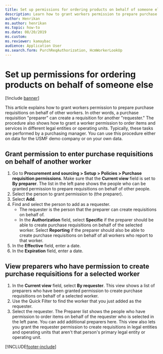 ```yaml
--- 
title: Set up permissions for ordering products on behalf of someone else
description: Learn how to grant workers permission to prepare purchase requisitions on behalf of other workers with a process for granting permission to enter requisitions. 
author: Henrikan
ms.author: henrikan
ms.topic: how-to
ms.date: 08/20/2019
ms.custom:
ms.reviewer: kamaybac  
audience: Application User 
ms.search.form: PurchReqAuthorization, HcmWorkerLookUp
---
```


# Set up permissions for ordering products on behalf of someone else

[!include [banner](../../includes/banner.md)]

This article explains how to grant workers permission to prepare purchase requisitions on behalf of other workers. In other words, a purchase requisition "preparer" can create a requisition for another "requester." The procedure also shows how to grant a worker permission to order items and services in different legal entities or operating units. Typically, these tasks are performed by a purchasing manager. You can use this procedure either on data for the USMF demo company or on your own data.


## Grant permission to enter purchase requisitions on behalf of another worker
1. Go to **Procurement and sourcing > Setup > Policies > Purchase requisition permissions**. Make sure that the **Current view** field is set to **By preparer**. The list in the left pane shows the people who can be granted permission to prepare requisitions on behalf of other people.  
2. Select the person to grant permission to (the preparer).
3. Select **Add**.
4. Find and select the person to add as a requester.
    - The requester is the person that the preparer can create requisitions on behalf of.  
    - In the **Authorization** field, select **Specific** if the preparer should be able to create purchase requisitions on behalf of the selected worker. Select **Reporting** if the preparer should also be able to create purchase requisitions on behalf of all workers who report to that worker.  
5. In the **Effective** field, enter a date.
6. In the **Expiration** field, enter a date.

## View preparers who have permission to create purchase requisitions for a selected worker
1. In the **Current view** field, select **By requester**. This view shows a list of preparers who have been granted permission to create purchase requisitions on behalf of a selected worker.  
2. Use the Quick Filter to find the worker that you just added as the requester.
3. Select the requester. The Preparer list shows the people who have permission to order items on behalf of the requester who is selected in the left pane.  You can add additional preparers here. This view also lets you grant the requester permission to create requisitions in legal entities and operating units that aren't that person's primary legal entity or operating unit.  



[!INCLUDE[footer-include](../../../includes/footer-banner.md)]